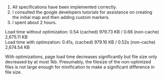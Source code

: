 
1. All specifications have been implemented correctly.
2. I consulted the google developers tutorials for assistance on creating the initial map and then adding custom markers.
3. I spent about 2 hours. 

Load time without optimization:   0.54 (cached)  979.73 KB / 0.66 (non-cache) 2,675.11 KB  
Load time with optimzation:   0.41s, (cached)  979.16 KB / 0.52s (non-cache) 2,674.54 KB

With optimizations, page load time decreases significantly but file size only decreased by at most 1kb. Presumably, the filesize of the non-optimized files is not large enough for minification to make a significant difference in file size. 
